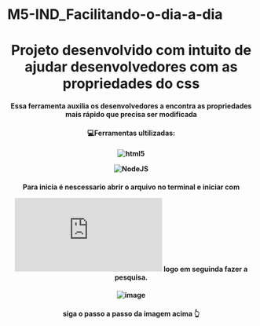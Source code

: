 # M5-IND_Facilitando-o-dia-a-dia


<h1 id="Sobre" align="center">Projeto desenvolvido com intuito de ajudar desenvolvedores com as propriedades do css</h1>
<h4 id="Sobre" align="center">Essa ferramenta auxilia os desenvolvedores a encontra as propriedades mais rápido que precisa ser modificada </h4>


<h4 id="Sobre" align="center"> 💻Ferramentas ultilizadas:

 <h4 id="Sobre" align="center">
   
   <img align="" alt="html5" src="https://img.shields.io/badge/JavaScript-323330?style=for-the-badge&logo=javascript&logoColor=F7DF1E"/>

![NodeJS](https://img.shields.io/badge/node.js-6DA55F?style=for-the-badge&logo=node.js&logoColor=white)
<h4>

<h4 id="Sobre" align="center">Para inicia  é nescessario abrir o arquivo no terminal e iniciar com

[![Typing SVG](https://readme-typing-svg.herokuapp.com/?color=FfFf1&size=40&center=true&vCenter=true&width=1000&lines=+++node+.\index.js)](https://git.io/typing-svg)
 logo em seguinda fazer a pesquisa.
 
<h4>

<h4 id="Sobre" align="center"> 

![image](https://user-images.githubusercontent.com/101163328/216609615-624519f9-ee75-4638-be27-0f405b22f050.png)
   <h4>

<h4 id="Sobre" align="center"> siga o passo a passo da imagem acima  👆   <h4>

